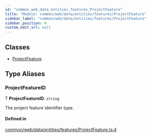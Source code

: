 ```yaml
---
id: "common_web_data_entities_features_ProjectFeature"
title: "Module: common/web/data/entities/features/ProjectFeature"
sidebar_label: "common/web/data/entities/features/ProjectFeature"
sidebar_position: 0
custom_edit_url: null
---
```


## Classes

- [ProjectFeature](../classes/common_web_data_entities_features_ProjectFeature.ProjectFeature.md)

## Type Aliases

### ProjectFeatureID

Ƭ **ProjectFeatureID**: `string`

The project feature identifier type.

#### Defined in

[common/web/data/entities/features/ProjectFeature.ts:4](https://github.com/Soroush9978/rds-ng/blob/3365237/src/common/web/data/entities/features/ProjectFeature.ts#L4)
